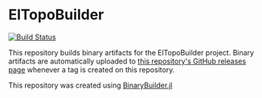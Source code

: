 # ElTopoBuilder

[![Build Status](https://travis-ci.org/akels/ElTopoBuilder.svg?branch=master)](https://travis-ci.org/akels/ElTopoBuilder)

This repository builds binary artifacts for the ElTopoBuilder project. Binary artifacts are automatically uploaded to
[this repository's GitHub releases page](https://github.com/akels/ElTopoBuilder/releases) whenever a tag is created
on this repository.

This repository was created using [BinaryBuilder.jl](https://github.com/JuliaPackaging/BinaryBuilder.jl)
